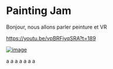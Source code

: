 
# Painting Jam


Bonjour, nous allons parler peinture et VR

https://youtu.be/vpBRFjyqSRA?t=189


[![image](https://github.com/EloiStree/2024_07_16_MonsXrDesignGroupFork/assets/20149493/3abb945a-8a42-43af-9653-92524afd83ad)](https://youtu.be/FCPvrPDb3XA)

a
a
a
a
a
a
a
